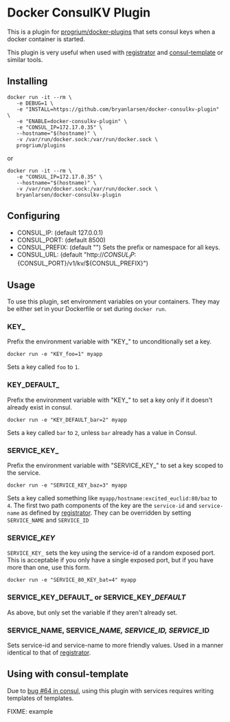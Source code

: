 # Docker ConsulKV Plugin

This is a plugin for [progrium/docker-plugins](https://github.com/progrium/docker-plugins) that sets consul keys when a docker container is started.

This plugin is very useful when used with [registrator](https://github.com/progrium/registrator) and [consul-template](https://github.com/hashicorp/consul-template) or similar tools.

## Installing

    docker run -it --rm \
       -e DEBUG=1 \
       -e "INSTALL=https://github.com/bryanlarsen/docker-consulkv-plugin" \
       -e "ENABLE=docker-consulkv-plugin" \
       -e "CONSUL_IP=172.17.0.35" \
       --hostname="$(hostname)" \
       -v /var/run/docker.sock:/var/run/docker.sock \
       progrium/plugins

or

    docker run -it --rm \
       -e "CONSUL_IP=172.17.0.35" \
       --hostname="$(hostname)" \
       -v /var/run/docker.sock:/var/run/docker.sock \
       bryanlarsen/docker-consulkv-plugin

## Configuring

- CONSUL_IP: (default 127.0.0.1)
- CONSUL_PORT: (default 8500)
- CONSUL_PREFIX: (default "")  Sets the prefix or namespace for all keys.
- CONSUL_URL: (default "http://${CONSUL_IP}:${CONSUL_PORT}/v1/kv/${CONSUL_PREFIX}")

## Usage

To use this plugin, set environment variables on your containers.  They may be either set in your Dockerfile or set during `docker run`.

### KEY_

Prefix the environment variable with "KEY_" to unconditionally set a key.

    docker run -e "KEY_foo=1" myapp

Sets a key called `foo` to `1`.

### KEY_DEFAULT_

Prefix the environment variable with "KEY_" to set a key only if it doesn't already exist in consul.

    docker run -e "KEY_DEFAULT_bar=2" myapp

Sets a key called `bar` to `2`, unless `bar` already has a value in Consul.

### SERVICE_KEY_

Prefix the environment variable with "SERVICE_KEY_" to set a key scoped to the service.

    docker run -e "SERVICE_KEY_baz=3" myapp

Sets a key called something like `myapp/hostname:excited_euclid:80/baz` to `4`.  The first two path components of the key are the `service-id` and `service-name` as defined by [registrator](http://github.com/progrium/registrator).   They can be overridden by setting `SERVICE_NAME` and `SERVICE_ID`

### SERVICE_<port>_KEY_

`SERVICE_KEY_` sets the key using the service-id of a random exposed port.   This is acceptable if you only have a single exposed port, but if you have more than one, use this form.

    docker run -e "SERVICE_80_KEY_bat=4" myapp

### SERVICE_KEY_DEFAULT_ or SERVICE_KEY_<port>_DEFAULT_

As above, but only set the variable if they aren't already set.

### SERVICE_NAME, SERVICE_<port>_NAME, SERVICE_ID, SERVICE_<port>_ID

Sets service-id and service-name to more friendly values.  Used in a manner identical to that of [registrator](http://github.com/progrium/registrator).

## Using with consul-template

Due to [bug #64 in consul](https://github.com/hashicorp/consul-template/issues/64), using this plugin with services requires writing templates of templates.

FIXME: example
